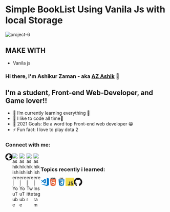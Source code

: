 # Simple BookList Using Vanila Js with local Storage

![ project-6](./images/applab.png)

## MAKE WITH

- Vanila js


### Hi there, I'm Ashikur Zaman - aka [AZ Ashik][facebook] 👋

## I'm a student, Front-end Web-Developer, and Game lover!!

- 🌱 I’m currently learning everything 🤣
- 👯 I like to code all time🤣
- 🥅 2021 Goals: Be a word top Front-end web developer 😁
- ⚡ Fun fact: I love to play dota 2

### Connect with me:

[<img align="left" alt="mywebsite" width="22px" src="https://raw.githubusercontent.com/iconic/open-iconic/master/svg/globe.svg" />][website]
[<img align="left" alt="ashikishere | YouTube" width="22px" src="https://cdn.jsdelivr.net/npm/simple-icons@v3/icons/youtube.svg" />][youtube]
[<img align="left" alt="ashikishere | YouTube" width="22px" src="https://cdn.jsdelivr.net/npm/simple-icons@v3/icons/facebook.svg" />][facebook]
[<img align="left" alt="ashikishere | Twitter" width="22px" src="https://cdn.jsdelivr.net/npm/simple-icons@v3/icons/twitter.svg" />][twitter]
[<img align="left" alt="ashikishere | Instagram" width="22px" src="https://cdn.jsdelivr.net/npm/simple-icons@v3/icons/instagram.svg" />][instagram]

<br />

### Topics recently i learned:

<img align="left" alt="Visual Studio Code" width="26px" src="https://raw.githubusercontent.com/github/explore/80688e429a7d4ef2fca1e82350fe8e3517d3494d/topics/visual-studio-code/visual-studio-code.png" />

<img align="left" alt="HTML5" width="26px" src="https://raw.githubusercontent.com/github/explore/80688e429a7d4ef2fca1e82350fe8e3517d3494d/topics/html/html.png" />

<img align="left" alt="CSS3" width="26px" src="https://raw.githubusercontent.com/github/explore/80688e429a7d4ef2fca1e82350fe8e3517d3494d/topics/css/css.png" />

<!-- <img align="left" alt="Sass" width="26px" src="https://raw.githubusercontent.com/github/explore/80688e429a7d4ef2fca1e82350fe8e3517d3494d/topics/sass/sass.png" /> -->

<img align="left" alt="JavaScript" width="26px" src="https://raw.githubusercontent.com/github/explore/80688e429a7d4ef2fca1e82350fe8e3517d3494d/topics/javascript/javascript.png" />

<img align="left" alt="GitHub" width="26px" src="https://raw.githubusercontent.com/github/explore/78df643247d429f6cc873026c0622819ad797942/topics/github/github.png" />

<br />
<br />

[website]: https://ashikishere.live/
[facebook]: https://www.facebook.com/Azashikishere
[twitter]: https://twitter.com/Azashikishere
[youtube]: https://www.youtube.com/channel/UCgplHPOwXES79fhaNC2C75w
[instagram]: https://www.instagram.com/azashikishere/
